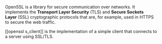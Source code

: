 OpenSSL is a library for secure communication over networks. It implements the **Transport Layer Security** (TLS) and **Secure Sockets Layer** (SSL) cryptographic protocols that are, for example, used in HTTPS to secure the web traffic.

[[openssl s_client]] is the implementation of a simple client that connects to a server using SSL/TLS.